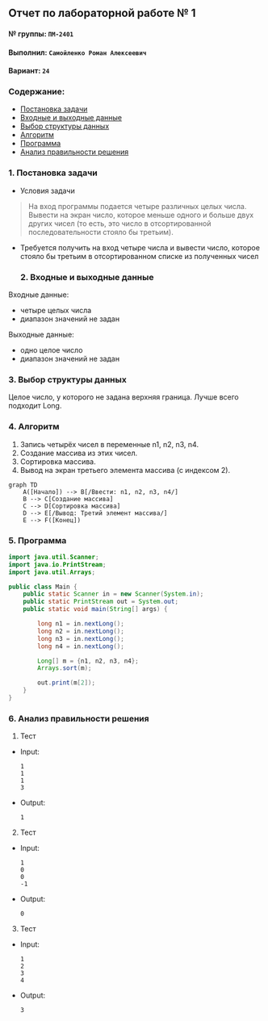 ## Отчет по лабораторной работе № 1

#### № группы: `ПМ-2401`

#### Выполнил: `Самойленко Роман Алексеевич`

#### Вариант: `24`

### Cодержание:

- [Постановка задачи](#1-постановка-задачи)
- [Входные и выходные данные](#2-входные-и-выходные-данные)
- [Выбор структуры данных](#3-выбор-структуры-данных)
- [Алгоритм](#4-алгоритм)
- [Программа](#5-программа)
- [Анализ правильности решения](#6-анализ-правильности-решения)

### 1. Постановка задачи

- Условия задачи

> На вход программы подается четыре различных целых числа. Вывести на
экран число, которое меньше одного и больше двух других чисел (то есть,
это число в отсортированной последовательности стояло бы третьим).


- Требуется получить на вход четыре числа и вывести число, которое стояло бы третьим в отсортированном списке из полученных чисел

  ### 2. Входные и выходные данные

Входные данные:
- четыре целых числа
- диапазон значений не задан

Выходные данные:
- одно целое число
- диапазон значений не задан

### 3. Выбор структуры данных

Целое число, у которого не задана верхняя граница. Лучше всего подходит Long.

### 4. Алгоритм

1. Запись четырёх чисел в переменные n1, n2, n3, n4.
2. Создание массива из этих чисел.
3. Сортировка массива.
4. Вывод на экран третьего элемента массива (с индексом 2).

```mermaid
graph TD
    A([Начало]) --> B[/Ввести: n1, n2, n3, n4/]
    B --> C[Создание массива]
    C --> D[Сортировка массива]
    D --> E[/Вывод: Третий элемент массива/]
    E --> F([Конец])

```

### 5. Программа

```java
import java.util.Scanner;
import java.io.PrintStream;
import java.util.Arrays;

public class Main {
    public static Scanner in = new Scanner(System.in);
    public static PrintStream out = System.out;
    public static void main(String[] args) {

        long n1 = in.nextLong();
        long n2 = in.nextLong();
        long n3 = in.nextLong();
        long n4 = in.nextLong();

        Long[] m = {n1, n2, n3, n4};
        Arrays.sort(m);

        out.print(m[2]);
    }
}
```

### 6. Анализ правильности решения

1. Тест

- Input:
    ```
    1
    1
    1
    3
    ```

- Output:
    ```
    1
    ```

2. Тест

- Input:
    ```
    1
    0
    0
    -1
    ```

- Output:
    ```
    0
    ```
3. Тест

- Input:
    ```
    1
    2
    3
    4
    ```

- Output:
    ```
    3
    ```
